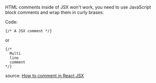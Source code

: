 HTML comments inside of JSX won't work, you need to use JavaScript block comments and wrap them in curly brases:

Code:
```React
{/* A JSX comment */}
```

or
```React
{/* 
  Multi
  line
  comment
*/}
```

source: [How to comment in React JSX](https://wesbos.com/react-jsx-comments/)